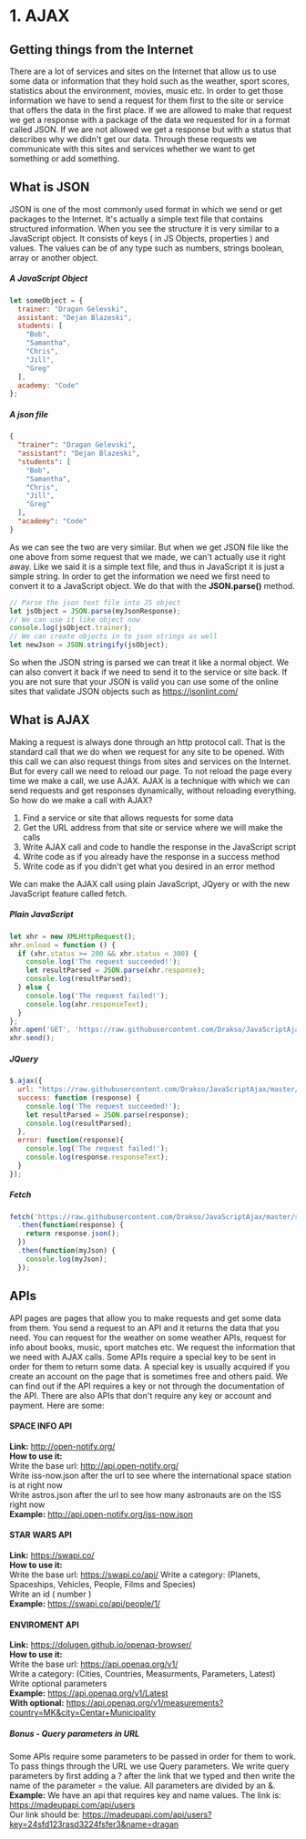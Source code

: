 # 1. AJAX
## Getting things from the Internet
There are a lot of services and sites on the Internet that allow us to use some data or information that they hold such as the weather, sport scores, statistics about the environment, movies, music etc. In order to get those information we have to send a request for them first to the site or service that offers the data in the first place. If we are allowed to make that request we get a response with a package of the data we requested for in a format called JSON. If we are not allowed we get a response but with a status that describes why we didn't get our data. Through these requests we communicate with this sites and services whether we want to get something or add something. 

## What is JSON
JSON is one of the most commonly used format in which we send or get packages to the Internet. It's actually a simple text file that contains structured information. When you see the structure it is very similar to a JavaScript object. It consists of keys ( in JS Objects, properties ) and values. The values can be of any type such as numbers, strings boolean, array or another object. 

##### A JavaScript Object
```javascript
let someObject = {
  trainer: "Dragan Gelevski",
  assistant: "Dejan Blazeski",
  students: [
    "Bob",
    "Samantha",
    "Chris",
    "Jill",
    "Greg"
  ],
  academy: "Code"
};
```
##### A json file
```json
{
  "trainer": "Dragan Gelevski",
  "assistant": "Dejan Blazeski",
  "students": [
    "Bob",
    "Samantha",
    "Chris",
    "Jill",
    "Greg"
  ],
  "academy": "Code"
}
```
As we can see the two are very similar. But when we get JSON file like the one above from some request that we made, we can't actually use it right away. Like we said it is a simple text file, and thus in JavaScript it is just a simple string. In order to get the information we need we first need to convert it to a JavaScript object. We do that with the **JSON.parse()** method.
```javascript
// Parse the json text file into JS object
let jsObject = JSON.parse(myJsonResponse);
// We can use it like object now
console.log(jsObject.trainer);
// We can create objects in to json strings as well
let newJson = JSON.stringify(jsObject);
```
So when the JSON string is parsed we can treat it like a normal object. We can also convert it back if we need to send it to the service or site back. If you are not sure that your JSON is valid you can use some of the online sites that validate JSON objects such as https://jsonlint.com/

## What is AJAX
Making a request is always done through an http protocol call. That is the standard call that we do when we request for any site to be opened. With this call we can also request things from sites and services on the Internet. But for every call we need to reload our page. To not reload the page every time we make a call, we use AJAX. AJAX is a technique with which we can send requests and get responses dynamically, without reloading everything. So how do we make a call with AJAX? 
1. Find a service or site that allows requests for some data
2. Get the URL address from that site or service where we will make the calls
3. Write AJAX call and code to handle the response in the JavaScript script
4. Write code as if you already have the response in a success method
5. Write code as if you didn't get what you desired in an error method

We can make the AJAX call using plain JavaScript, JQyery or with the new JavaScript feature called fetch.
##### Plain JavaScript
```javascript
let xhr = new XMLHttpRequest();
xhr.onload = function () {
  if (xhr.status >= 200 && xhr.status < 300) {
    console.log('The request succeeded!');
    let resultParsed = JSON.parse(xhr.response);
    console.log(resultParsed);
  } else {
    console.log('The request failed!');
    console.log(xhr.responseText);
  }
};
xhr.open('GET', 'https://raw.githubusercontent.com/Drakso/JavaScriptAjax/master/students3.json');
xhr.send();
````
##### JQuery
```javascript
$.ajax({
  url: "https://raw.githubusercontent.com/Drakso/JavaScriptAjax/master/students3.json",
  success: function (response) {
    console.log('The request succeeded!');
    let resultParsed = JSON.parse(response);
    console.log(resultParsed);
  }, 
  error: function(response){
    console.log('The request failed!');
    console.log(response.responseText);
  }
});
````
##### Fetch
```javascript
fetch('https://raw.githubusercontent.com/Drakso/JavaScriptAjax/master/students3.json')
  .then(function(response) {
    return response.json();
  })
  .then(function(myJson) {
    console.log(myJson);
  });
````



## APIs
API pages are pages that allow you to make requests and get some data from them. You send a request to an API and it returns the data that you need. You can request for the weather on some weather APIs, request for info about books, music, sport matches etc. We request the information that we need with AJAX calls. Some APIs require a special key to be sent in order for them to return some data. A special key is usually acquired if you create an account on the page that is sometimes free and others paid. We can find out if the API requires a key or not through the documentation of the API. There are also APIs that don't require any key or account and payment. Here are some:

#### SPACE INFO API
**Link:** http://open-notify.org/ \
**How to use it:** \
Write the base url: http://api.open-notify.org/ \
Write iss-now.json after the url to see where the international space station is at right now \
Write astros.json after the url to see how many astronauts are on the ISS right now \
**Example:** http://api.open-notify.org/iss-now.json
#### STAR WARS API
**Link:** https://swapi.co/ \
**How to use it:** \
Write the base url: https://swapi.co/api/
Write a category: (Planets, Spaceships, Vehicles, People, Films and Species) \
Write an id ( number ) \
**Example:** https://swapi.co/api/people/1/
#### ENVIROMENT API
**Link:** https://dolugen.github.io/openaq-browser/ \
**How to use it:** \
Write the base url: https://api.openaq.org/v1/ \
Write a category: (Cities, Countries, Measurments, Parameters, Latest) \
Write optional parameters \
**Example:** https://api.openaq.org/v1/Latest \
**With optional:** https://api.openaq.org/v1/measurements?country=MK&city=Centar+Municipality

##### Bonus - Query parameters in URL
Some APIs require some parameters to be passed in order for them to work. To pass things through the URL we use Query parameters. We write query parameters by first adding a ? after the link that we typed and then write the name of the parameter = the value. All parameters are divided by an &. \
**Example:** We have an api that requires key and name values. The link is: https://madeupapi.com/api/users \
Our link should be: https://madeupapi.com/api/users?key=24sfd123rasd3224fsfer3&name=dragan
